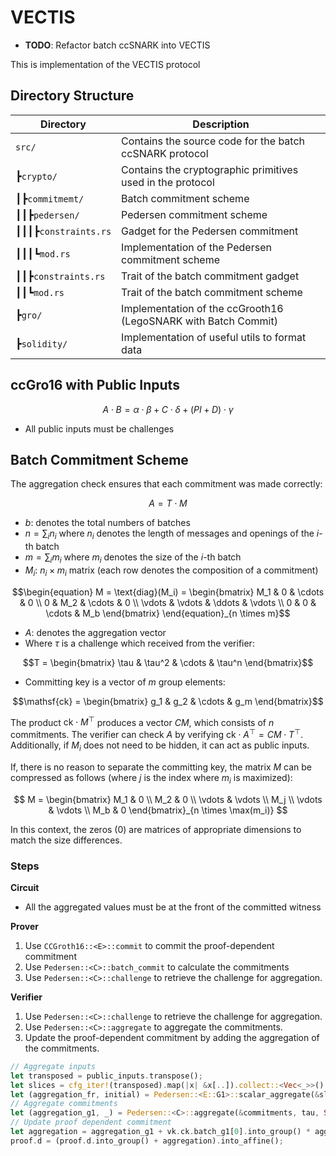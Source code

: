 # VECTIS

- **TODO**: Refactor batch ccSNARK into VECTIS

This is implementation of the VECTIS protocol

## Directory Structure

| Directory            | Description                                                    |
| -------------------- | -------------------------------------------------------------- |
| `src/`               | Contains the source code for the batch ccSNARK protocol        |
| ┣`crypto/`           | Contains the cryptographic primitives used in the protocol     |
| ┃┣`commitmemt/`      | Batch commitment scheme                                        |
| ┃┃┣`pedersen/`       | Pedersen commitment scheme                                     |
| ┃┃┃┣`constraints.rs` | Gadget for the Pedersen commitment                             |
| ┃┃┃┗`mod.rs`         | Implementation of the Pedersen commitment scheme               |
| ┃┃┣`constraints.rs`  | Trait of the batch commitment gadget                           |
| ┃┃┗`mod.rs`          | Trait of the batch commitment scheme                           |
| ┣`gro/`              | Implementation of the ccGrooth16 (LegoSNARK with Batch Commit) |
| ┣`solidity/`         | Implementation of useful utils to format data                  |

## ccGro16 with Public Inputs

$$
A \cdot B = \alpha \cdot \beta + C \cdot \delta + (PI + D) \cdot \gamma
$$

- All public inputs must be challenges

## Batch Commitment Scheme

The aggregation check ensures that each commitment was made correctly:

$$
A = T \cdot M
$$

- $b$: denotes the total numbers of batches
- $n = \sum_{i}{n_i}$ where $n_i$ denotes the length of messages and openings of the $i$-th batch
- $m = \sum_{i}{m_i}$ where $m_i$ denotes the size of the $i$-th batch
- $M_i$: $n_i \times m_i$ matrix (each row denotes the composition of a commitment)
```math
\begin{equation} M = \text{diag}(M_i) =
\begin{bmatrix}
  M_1 & 0 & \cdots & 0 \\
  0 & M_2 & \cdots & 0 \\
  \vdots & \vdots & \ddots & \vdots \\
  0 & 0 & \cdots & M_b
\end{bmatrix} \end{equation}_{n \times m}
```
- $A$: denotes the aggregation vector
- Where $\tau$ is a challenge which received from the verifier:
```math
T = \begin{bmatrix} \tau & \tau^2 & \cdots & \tau^n \end{bmatrix}
```
- Committing key is a vector of $m$ group elements:
```math
\mathsf{ck} = \begin{bmatrix} g_1 & g_2 & \cdots & g_m \end{bmatrix}
```

The product $\mathsf{ck} \cdot M^{\top}$ produces a vector $CM$, which consists of $n$ commitments. The verifier can check $A$ by verifying $\mathsf{ck} \cdot A^{\top} = CM \cdot T^{\top}$. Additionally, if $M_i$ does not need to be hidden, it can act as public inputs.

If, there is no reason to separate the committing key, the matrix $M$ can be compressed as follows (where $j$ is the index where  $m_i$  is maximized):

$$
M = \begin{bmatrix}
  M_1 & 0 \\
  M_2 & 0 \\
  \vdots & \vdots \\
  M_j \\
  \vdots & \vdots \\
  M_b & 0
\end{bmatrix}_{n \times \max(m_i)}
$$

In this context, the zeros ($0$) are matrices of appropriate dimensions to match the size differences.

### Steps

**Circuit**

- All the aggregated values must be at the front of the committed witness

**Prover**

1. Use `CCGroth16::<E>::commit` to commit the proof-dependent commitment
2. Use `Pedersen::<C>::batch_commit` to calculate the commitments
3. Use `Pedersen::<C>::challenge` to retrieve the challenge for aggregation.

**Verifier**

1. Use `Pedersen::<C>::challenge` to retrieve the challenge for aggregation.
2. Use `Pedersen::<C>::aggregate` to aggregate the commitments.
3. Update the proof-dependent commitment by adding the aggregation of the commitments.

```rust
// Aggregate inputs
let transposed = public_inputs.transpose();
let slices = cfg_iter!(transposed).map(|x| &x[..]).collect::<Vec<_>>();
let (aggregation_fr, initial) = Pedersen::<E::G1>::scalar_aggregate(&slices, tau, None);
// Aggregate commitments
let (aggregation_g1, _) = Pedersen::<C>::aggregate(&commitments, tau, Some(initial));
// Update proof dependent commitment
let aggregation = aggregation_g1 + vk.ck.batch_g1[0].into_group() * aggregation_fr[0];
proof.d = (proof.d.into_group() + aggregation).into_affine();
```
